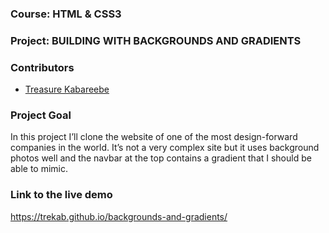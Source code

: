 ### Course: HTML & CSS3
### Project: BUILDING WITH BACKGROUNDS AND GRADIENTS

### Contributors
* [Treasure Kabareebe](https://github.com/trekab)

### Project Goal
In this project I’ll clone the website of one of the most design-forward companies in the world. It’s not a very complex site but it uses background photos well and the navbar at the top contains a gradient that I should be able to mimic.

### Link to the live demo
https://trekab.github.io/backgrounds-and-gradients/
